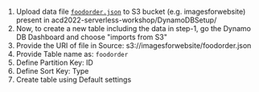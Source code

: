 1. Upload data file [`foodorder.json`](../DynamoDBSetup/foodorder.json) to S3 bucket (e.g. imagesforwebsite) present in acd2022-serverless-workshop/DynamoDBSetup/
2. Now, to create a new table including the data in step-1, go the Dynamo DB Dashboard and choose "imports from S3"
3. Provide the URI of file in Source: s3://imagesforwebsite/foodorder.json
4. Provide Table name as: `foodorder`
5. Define Partition Key: ID
6. Define Sort Key: Type
7. Create table using Default settings